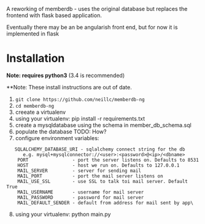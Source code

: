 A reworking of memberdb - uses the original database but replaces the frontend
with flask based application.

Eventually there may be an be angularish front end, but for now it is 
implemented in flask

Installation
============

**Note: requires python3**  (3.4 is recommended)

**Note: These install instructions are out of date.

1. `git clone https://github.com/neillc/memberdb-ng`
2. `cd memberdb-ng`
3. creeate a virtualenv
4. using your virtualenv:
   pip install -r requirements.txt
5. create a mysqldatabase using the schema in member_db_schema.sql
6. populate the database  TODO: How?
7. configure environment variables:
```
   SQLALCHEMY_DATABASE_URI - sqlalchemy connect string for the db
      e.g. mysql+mysqlconnector://<user>:<password>@<ip>/<dbname>
    PORT                - port the server listens on. Defaults to 8531
    HOST                - host we run on. Defaults to 127.0.0.1
    MAIL_SERVER         - server for sending mail
    MAIL_PORT           - port the mail server listens on
    MAIL_USE_SSL        - use SSL to talk toi mail server. Default True
    MAIL_USERNAME       - username for mail server
    MAIL_PASSWORD       - password for mail server
    MAIL_DEFAULT_SENDER - default from address for mail sent by app\
```
8. using your virtualenv:
   python main.py
